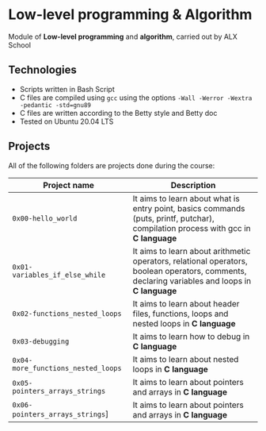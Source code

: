 # Low-level programming & Algorithm

Module of **Low-level programming** and **algorithm**, carried out by ALX School

## Technologies
* Scripts written in Bash Script
* C files are compiled using `gcc` using the options `-Wall -Werror -Wextra -pedantic -std=gnu89`
* C files are written according to the Betty style and Betty doc
* Tested on Ubuntu 20.04 LTS

## Projects
All of the following folders are projects done during the course:

| Project name | Description |
| ------------ | ----------- |
| `0x00-hello_world` | It aims to learn about what is entry point, basics commands (puts, printf, putchar), compilation process with gcc in **C language** |
| `0x01-variables_if_else_while` | It aims to learn about arithmetic operators, relational operators, boolean operators, comments, declaring variables and loops in **C language** |
| `0x02-functions_nested_loops` | It aims to learn about header files, functions, loops and nested loops in **C language** |
| `0x03-debugging` | It aims to learn how to debug in **C language** |
| `0x04-more_functions_nested_loops` | It aims to learn about nested loops in **C language** |
| `0x05-pointers_arrays_strings` | It aims to learn about pointers and arrays in **C language** |
| `0x06-pointers_arrays_strings`] | It aims to learn about pointers and arrays in **C language** |
